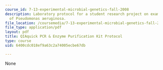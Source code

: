 ```yaml
---
course_id: 7-13-experimental-microbial-genetics-fall-2008
description: Laboratory protocol for a student research project on examining the biology
  of Pseudomonas aeruginosa.
file_location: /coursemedia/7-13-experimental-microbial-genetics-fall-2008/6400cdc018ef9a63c2a74005ecbe67db_MIT7_13f08_lab19_Protocol_QIAquickPCR.pdf
file_type: application/pdf
layout: pdf
title: QIAquick PCR & Enzyme Purification Kit Protocol
type: course
uid: 6400cdc018ef9a63c2a74005ecbe67db

---
```

None